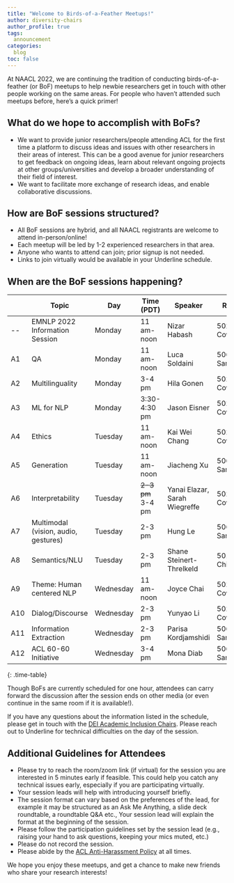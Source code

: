 ```yaml
---
title: "Welcome to Birds-of-a-Feather Meetups!"
author: diversity-chairs
author_profile: true
tags:
  announcement
categories:
  blog
toc: false
---
```


At NAACL 2022, we are continuing the tradition of conducting birds-of-a-feather (or BoF) meetups to help newbie researchers get in touch with other people working on the same areas. For people who haven’t attended such meetups before, here’s a quick primer! 

## What do we hope to accomplish with BoFs?

* We want to provide junior researchers/people attending ACL for the first time a platform to discuss ideas and issues with other researchers in their areas of interest. This can be a good avenue for junior researchers to get feedback on ongoing ideas, learn about relevant ongoing projects at other groups/universities and develop a broader understanding of their field of interest.
* We want to facilitate more exchange of research ideas, and enable collaborative discussions.

## How are BoF sessions structured?

* All BoF sessions are hybrid, and all NAACL registrants are welcome to attend in-person/online!
* Each meetup will be led by 1-2 experienced researchers in that area. 
* Anyone who wants to attend can join; prior signup is not needed. 
* Links to join virtually would be available in your Underline schedule.

## When are the BoF sessions happening?

|     | Topic                                | Day       | Time (PDT)   | Speaker                       | Room        |
| --- | ------------------------------------ | --------- | ------------ | ----------------------------- | ----------- |
| --  | EMNLP 2022 Information Session       | Monday    | 11 am-noon   | Nizar Habash                  | 502 Cowlitz |
| A1  | QA                                   | Monday    | 11 am-noon   | Luca Soldaini                 | 506 Samish  |
| A2  | Multilinguality                      | Monday    | 3-4 pm       | Hila Gonen                    | 502 Cowlitz |
| A3  | ML for NLP                           | Monday    | 3:30-4:30 pm | Jason Eisner                  | 502 Cowlitz |
| A4  | Ethics                               | Tuesday   | 11 am-noon   | Kai Wei Chang                 | 502 Cowlitz |
| A5  | Generation                           | Tuesday   | 11 am-noon   | Jiacheng Xu                   | 506 Samish  |
| A6  | Interpretability                     | Tuesday   | ~~2-3 pm~~ 3-4 pm | Yanai Elazar, Sarah Wiegreffe | 502 Cowlitz |
| A7  | Multimodal (vision, audio, gestures) | Tuesday   | 2-3 pm       | Hung Le                       | 506 Samish  |
| A8  | Semantics/NLU                        | Tuesday   | 2-3 pm       | Shane Steinert-Threlkeld      | 501 Chiwawa |
| A9  | Theme: Human centered NLP            | Wednesday | 11 am-noon   | Joyce Chai                    | 502 Cowlitz |
| A10 | Dialog/Discourse                     | Wednesday | 2-3 pm       | Yunyao Li                     | 502 Cowlitz |
| A11 | Information Extraction               | Wednesday | 2-3 pm       | Parisa Kordjamshidi           | 506 Samish  |
| A12 | ACL 60-60 Initiative                 | Wednesday | 3-4 pm       | Mona Diab                     | 506 Samish  |
{: .time-table}

<style>
table.time-table { font-size: 90%; margin-top: 1.5em; }
</style>

Though BoFs are currently scheduled for one hour, attendees can carry forward the discussion after the session ends on other media (or even continue in the same room if it is available!). 

If you have any questions about the information listed in the schedule, please get in touch with the [DEI Academic Inclusion Chairs](mailto:naacl2022mentoring@gmail.com). Please reach out to Underline for technical difficulties on the day of the session.

## Additional Guidelines for Attendees

* Please try to reach the room/zoom link (if virtual) for the session you are interested in 5 minutes early if feasible. This could help you catch any technical issues early, especially if you are participating virtually.
* Your session leads will help with introducing yourself briefly. 
* The session format can vary based on the preferences of the lead, for example it may be structured as an Ask Me Anything, a slide deck roundtable, a roundtable Q&A etc., Your session lead will explain the format at the beginning of the session. 
* Please follow the participation guidelines set by the session lead (e.g., raising your hand to ask questions, keeping your mics muted, etc.)
* Please do not record the session.
* Please abide by the [ACL Anti-Harassment Policy](https://www.aclweb.org/adminwiki/index.php?title=Anti-Harassment_Policy) at all times.

We hope you enjoy these meetups, and get a chance to make new friends who share your research interests! 
